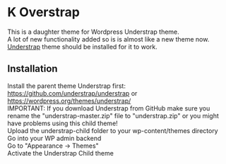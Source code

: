 # K Overstrap

This is a daughter theme for Wordpress Understrap theme.  
A lot of new functionality added so is is almost like a new theme now.    
<a href="https://github.com/understrap/understrap-child">Understrap</a> theme should be installed for it to work.   

## Installation
Install the parent theme Understrap first: https://github.com/understrap/understrap or https://wordpress.org/themes/understrap/  
IMPORTANT: If you download Understrap from GitHub make sure you rename the "understrap-master.zip" file to "understrap.zip" or you might have problems using this child theme!  
Upload the understrap-child folder to your wp-content/themes directory  
Go into your WP admin backend  
Go to "Appearance -> Themes"  
Activate the Understrap Child theme  
